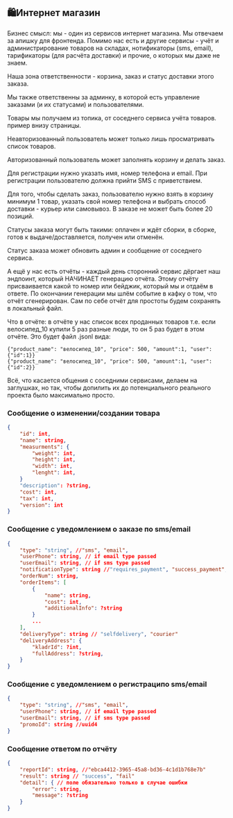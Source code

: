 ## 🛍Интернет магазин

Бизнес смысл: мы - один из сервисов интернет магазина. Мы отвечаем за апишку для фронтенда. Помимо нас есть и другие сервисы - учёт и администрирование товаров на складах, нотификаторы (sms, email), тарификаторы (для расчёта доставки) и прочие, о которых мы даже не знаем.

Наша зона ответственности - корзина, заказ и статус доставки этого заказа.

Мы также ответственны за админку, в которой есть управление заказами (и их статусами) и пользователями.

Товары мы получаем из топика, от соседнего сервиса учёта товаров. пример внизу страницы.

Неавторизованный пользователь может только лишь просматривать список товаров.

Авторизованный пользователь может заполнять корзину и делать заказ.

Для регистрации нужно указать имя, номер телефона и email. При регистрации пользователю должна прийти SMS с приветствием.

Для того, чтобы сделать заказ, пользователю нужно взять в корзину минимум 1 товар, указать свой номер телефона и выбрать способ доставки - курьер или самовывоз. В заказе не может быть более 20 позиций.

Статусы заказа могут быть такими: оплачен и ждёт сборки, в сборке, готов к выдаче/доставляется, получен или отменён.

Статус заказа может обновить админ и сообщение от соседнего сервиса.

А ещё у нас есть отчёты - каждый день сторонний сервис дёргает наш эндпоинт, который НАЧИНАЕТ генерацию отчёта. Этому отчёту присваивается какой то номер или бейджик, который мы и отдаём в ответе. По окончании генерации мы шлём событие в кафку о том, что отчёт сгенерирован. Сам по себе отчёт для простоты будем сохранять в локальный файл.

Что в отчёте: в отчёте у нас список всех проданных товаров т.е. если велосипед_10 купили 5 раз разные люди, то он 5 раз будет в этом отчёте. Это будет файл .jsonl вида:

```jsonl
{"product_name": "велосипед_10", "price": 500, "amount":1, "user": {"id":1}}
{"product_name": "велосипед_10", "price": 500, "amount":1, "user": {"id":2}}
```

Всё, что касается общения с соседними сервисами, делаем на заглушках, но так, чтобы допилить их до потенциального реального проекта было максимально просто.

### Сообщение о изменении/создании товара

```json
{
	"id": int,
	"name": string,
	"measurments": {
		"weight": int,
		"height": int,
		"width": int,
		"lenght": int,
	}
	"description": ?string,
	"cost": int,
	"tax": int,
	"version": int
}
```

### Сообщение с уведомлением о заказе по sms/email

```json
{
	"type": "string", //"sms", "email",
	"userPhone": string, // if email type passed
	"userEmail": string, // if sms type passed
	"notificationType": string //"requires_payment", "success_payment", "completed"
	"orderNum": string,
	"orderItems": [
		{
			"name": string,
			"cost": int,
			"additionalInfo": ?string
		}
		...
	],
	"deliveryType": string // "selfdelivery", "courier"
	"deliveryAddress": {
		"kladrId": ?int,
		"fullAddress": ?string,
	}
}
```

### Сообщение с уведомлением о регистраципо sms/email

```json
{
	"type": "string", //"sms", "email",
	"userPhone": string, // if email type passed
	"userEmail": string, // if sms type passed
	"promoId": string //uuid4
}
```

### Сообщение ответом по отчёту

```json
{
	"reportId": string, //"ebca4412-3965-45a8-bd36-4c1d1b768e7b"
	"result": string // "success", "fail"
	"detail": { // поле обязательно только в случае ошибки
		"error": string,
		"message": ?string
	}
}
```